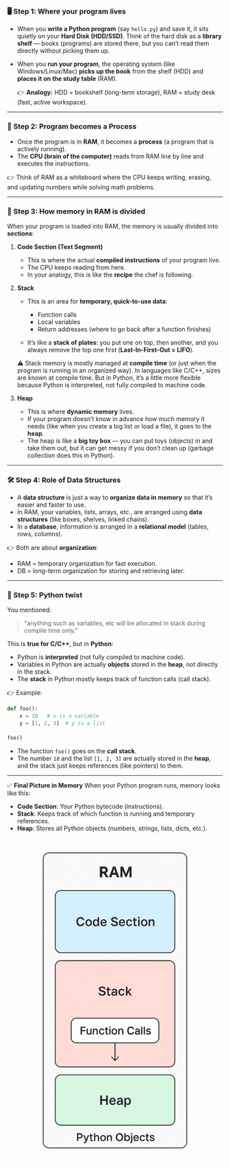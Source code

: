 ### 🖥️ Step 1: Where your program lives

- When you **write a Python program** (say `hello.py`) and save it, it sits quietly on your **Hard Disk (HDD/SSD)**.
  Think of the hard disk as a **library shelf** — books (programs) are stored there, but you can’t read them directly without picking them up.

- When you **run your program**, the operating system (like Windows/Linux/Mac) **picks up the book** from the shelf (HDD) and **places it on the study table** (RAM).

  👉 **Analogy:** HDD = bookshelf (long-term storage), RAM = study desk (fast, active workspace).

---

### 🧾 Step 2: Program becomes a Process

- Once the program is in **RAM**, it becomes a **process** (a program that is actively running).
- The **CPU (brain of the computer)** reads from RAM line by line and executes the instructions.

👉 Think of RAM as a whiteboard where the CPU keeps writing, erasing, and updating numbers while solving math problems.

---

### 🧩 Step 3: How memory in RAM is divided

When your program is loaded into RAM, the memory is usually divided into **sections**:

1. **Code Section (Text Segment)**

   - This is where the actual **compiled instructions** of your program live.
   - The CPU keeps reading from here.
   - In your analogy, this is like the **recipe** the chef is following.

2. **Stack**

   - This is an area for **temporary, quick-to-use data**:

     - Function calls
     - Local variables
     - Return addresses (where to go back after a function finishes)

   - It’s like a **stack of plates**: you put one on top, then another, and you always remove the top one first (**Last-In-First-Out = LIFO**).

   ⚠️ Stack memory is mostly managed at **compile time** (or just when the program is running in an organized way).
   In languages like C/C++, sizes are known at compile time. But in Python, it’s a little more flexible because Python is interpreted, not fully compiled to machine code.

3. **Heap**

   - This is where **dynamic memory** lives.
   - If your program doesn’t know in advance how much memory it needs (like when you create a big list or load a file), it goes to the **heap**.
   - The heap is like a **big toy box** — you can put toys (objects) in and take them out, but it can get messy if you don’t clean up (garbage collection does this in Python).

---

### 🛠️ Step 4: Role of Data Structures

- A **data structure** is just a way to **organize data in memory** so that it’s easier and faster to use.
- In RAM, your variables, lists, arrays, etc., are arranged using **data structures** (like boxes, shelves, linked chains).
- In a **database**, information is arranged in a **relational model** (tables, rows, columns).

👉 Both are about **organization**:

- RAM = temporary organization for fast execution.
- DB = long-term organization for storing and retrieving later.

---

### 🔄 Step 5: Python twist

You mentioned:

> "anything such as variables, etc will be allocated in stack during compile time only."

This is **true for C/C++**, but in **Python**:

- Python is **interpreted** (not fully compiled to machine code).
- Variables in Python are actually **objects** stored in the **heap**, not directly in the stack.
- The **stack** in Python mostly keeps track of function calls (call stack).

👉 Example:

```python
def foo():
    x = 10   # x is a variable
    y = [1, 2, 3]  # y is a list

foo()
```

- The function `foo()` goes on the **call stack**.
- The number `10` and the list `[1, 2, 3]` are actually stored in the **heap**, and the stack just keeps references (like pointers) to them.

---

✅ **Final Picture in Memory**
When your Python program runs, memory looks like this:

- **Code Section**: Your Python bytecode (instructions).
- **Stack**: Keeps track of which function is running and temporary references.
- **Heap**: Stores all Python objects (numbers, strings, lists, dicts, etc.).

![alt text](img.png)
